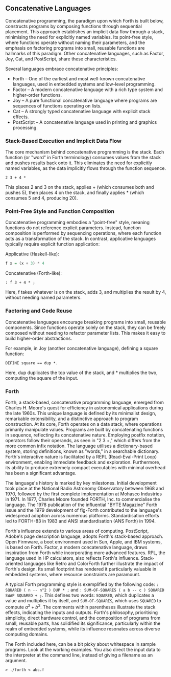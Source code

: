 
## Concatenative Languages

Concatenative programming, the paradigm upon which Forth is built below, constructs programs by composing
functions through sequential placement. This approach establishes an implicit data flow through a stack,
minimising the need for explicitly named variables. Its point-free style, where functions operate without
naming their parameters, and the emphasis on factoring programs into small, reusable functions are
hallmarks of this paradigm. Other concatenative languages, such as Factor, Joy, Cat, and PostScript,
share these characteristics.

Several languages embrace concatenative principles:
- Forth – One of the earliest and most well-known concatenative languages, used in embedded systems
  and low-level programming.
- Factor – A modern concatenative language with a rich type system and higher-order functions.
- Joy – A pure functional concatenative language where programs are sequences of functions operating
  on lists.
- Cat – A strongly typed concatenative language with explicit stack effects.
- PostScript – A concatenative language used in printing and graphics processing.


### Stack-Based Execution and Implicit Data Flow

The core mechanism behind concatenative programming is the stack. Each function (or "word" in Forth
terminology) consumes values from the stack and pushes results back onto it. This eliminates the need
for explicitly named variables, as the data implicitly flows through the function sequence.

```forth
2 3 + 4 * 
```

This places 2 and 3 on the stack, applies + (which consumes both and pushes 5), then places 4 on the
stack, and finally applies * (which consumes 5 and 4, producing 20).


### Point-Free Style and Function Composition

Concatenative programming embodies a "point-free" style, meaning functions do not reference explicit
parameters. Instead, function composition is performed by sequencing operations, where each function
acts as a transformation of the stack. In contrast, applicative languages typically require explicit
function application:

Applicative (Haskell-like):
```haskell
f x = (x + 3) * 4
```
Concatenative (Forth-like):
```forth
: f 3 + 4 * ;
```
Here, f takes whatever is on the stack, adds 3, and multiplies the result by 4, without needing named parameters.


### Factoring and Code Reuse

Concatenative languages encourage breaking programs into small, reusable components. Since functions operate
solely on the stack, they can be freely composed without needing to refactor parameter lists. This makes it
easy to build higher-order abstractions.

For example, in Joy (another concatenative language), defining a square function:
```joy
DEFINE square == dup *.
```
Here, dup duplicates the top value of the stack, and * multiplies the two, computing the square of the input.



### Forth

Forth, a stack-based, concatenative programming language, emerged from Charles H. Moore's quest for
efficiency in astronomical applications during the late 1960s. This unique language is defined by
its minimalist design, remarkable extensibility, and a distinctive approach to program construction.
At its core, Forth operates on a data stack, where operations primarily manipulate values. Programs
are built by concatenating functions in sequence, reflecting its concatenative nature. Employing
postfix notation, operators follow their operands, as seen in "2 3 +," which differs from the more
common infix notation. The language utilises a dictionary-based system, storing definitions, known as
"words," in a searchable dictionary. Forth's interactive nature is facilitated by a REPL (Read-Eval-Print Loop)
environment, enabling immediate feedback and exploration. Furthermore, its ability to produce extremely
compact executables with minimal overhead has been a significant advantage.

The language's history is marked by key milestones. Initial development took place at the National
Radio Astronomy Observatory between 1968 and 1970, followed by the first complete implementation at
Mohasco Industries in 1971. In 1977, Charles Moore founded FORTH, Inc. to commercialise the language.
The 1978 publication of the influential "BYTE Magazine" Forth issue and the 1979 development of fig-Forth
contributed to the language's widespread adoption across numerous platforms. Standardisation efforts
led to FORTH-83 in 1983 and ANSI standardisation (ANS Forth) in 1994.

Forth's influence extends to various areas of computing. PostScript, Adobe's page description language,
adopts Forth's stack-based approach. Open Firmware, a boot environment used in Sun, Apple, and IBM systems,
is based on Forth. Factor, a modern concatenative language, draws inspiration from Forth while incorporating
more advanced features. RPL, the language used in HP calculators, also reflects Forth's influence.
Stack-oriented languages like Retro and ColorForth further illustrate the impact of Forth's design.
Its small footprint has rendered it particularly valuable in embedded systems, where resource constraints
 are paramount.

A typical Forth programming style is exemplified by the following code: `: SQUARED ( n -- n^2 ) DUP * ;`
and `: SUM-OF-SQUARES ( a b -- c ) SQUARED SWAP SQUARED + ;`. This defines two words: `SQUARED`, which
duplicates a value and multiplies it by itself, and `SUM-OF-SQUARES`, which uses `SQUARED` to compute
$a^2 + b^2$. The comments within parentheses illustrate the stack effects, indicating the inputs and outputs.
Forth's philosophy, prioritising simplicity, direct hardware control, and the composition of programs
from small, reusable parts, has solidified its significance, particularly within the realm of embedded
systems, while its influence resonates across diverse computing domains.

The Forth included here, can be a bit picky about whitespace in sample programs. Look at the working
examples. You also direct the input data to the interpreter at the command line, instead of giving
a filename as an argument.

```shell
> ./forth < abc.f
```
